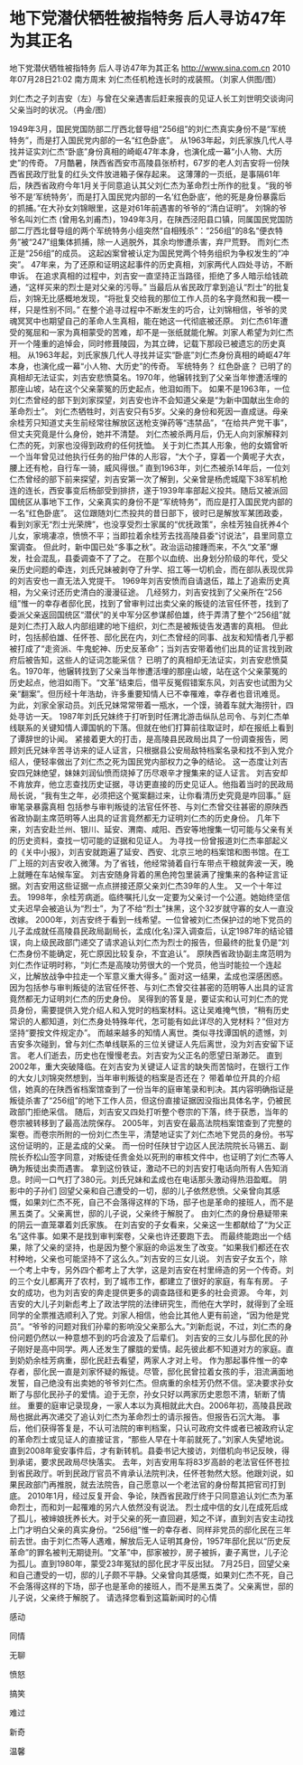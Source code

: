 # 地下党潜伏牺牲被指特务 后人寻访47年为其正名

地下党潜伏牺牲被指特务 后人寻访47年为其正名
http://www.sina.com.cn  2010年07月28日21:02  南方周末
刘仁杰任机枪连长时的戎装照。（刘家人供图/图）

刘仁杰之子刘吉安（左）与曾在父亲遇害后赶来报丧的见证人长工刘世明交谈询问父亲当时的状况。（冉金/图）

1949年3月，国民党国防部二厅西北督导组“256组”的刘仁杰真实身份不是“军统特务”，而是打入国民党内部的一名“红色卧底”。
从1963年起，刘氏家族几代人寻找并证实刘仁杰“卧底”身份真相的崎岖47年本身，也演化成一幕“小人物、大历史”的传奇。
7月酷暑，陕西省西安市高陵县张桥村，67岁的老人刘吉安将一份陕西省民政厅批复的红头文件放进箱子保存起来。
这薄薄的一页纸，是事隔61年后，陕西省政府今年1月关于同意追认其父刘仁杰为革命烈士所作的批复。“我的爷爷不是‘军统特务’，而是打入国民党内部的一名‘红色卧底’，他的死是身份暴露后的抓捕。”在大孙女刘锦眼里，这是对61年前遇害的爷爷的“清白证明”。
刘锦的爷爷名叫刘仁杰 (曾用名刘甫杰)，1949年3月，在陕西泾阳县口镇，同属国民党国防部二厅西北督导组的两个军统特务小组突然“自相残杀”：“256组”的8名“便衣特务”被“247”组集体抓捕，除一人逃脱外，其余均惨遭杀害，弃尸荒野。
而刘仁杰正是“256组”的成员。
这起凶案曾被认定为国民党两个特务组织为争权发生的“冲突”。
47年来，为了还原和证明这起事件的历史真相，刘家两代人四处寻访，不断申诉。
在追求真相的过程中，刘吉安一直坚持正当路径，拒绝了多人暗示给钱疏通，“这样买来的烈士是对父亲的污辱。”
当最后从省民政厅拿到追认“烈士”的批复后，刘锦无比感概地发现，“将批复交给我的那位工作人员的名字竟然和我一模一样，只是性别不同。”
在整个追寻过程中不断发生的巧合，让刘锦相信，爷爷的灵魂冥冥中也期望自己的革命人生真相，能在她这一代彻底被还原。
刘仁杰61年遭受的冤屈和一家为真相蒙受的苦难，却不是一张纸就能化解。刘家人希望为刘仁杰开一个隆重的追悼会，同时修葺陵园，为其立碑，记载下那段已被遗忘的历史真相。
从1963年起，刘氏家族几代人寻找并证实“卧底”刘仁杰身份真相的崎岖47年本身，也演化成一幕“小人物、大历史”的传奇。
军统特务？ 红色卧底？
已明了的真相却无法证实，刘吉安悲愤莫名。1970年，他辗转找到了父亲当年惨遭活埋的那座山坡，站在这个父亲蒙冤的历史起点，他泪如雨下。
如果不是1963年，一位刘仁杰曾经的部下到刘家探望，刘吉安也许不会知道父亲是“为新中国献出生命的革命烈士”。
刘仁杰牺牲时，刘吉安只有5岁。父亲的身份和死因一直成谜。母亲余桂芳只知道丈夫生前经常往解放区送枪支弹药等“违禁品”，“在给共产党干事”，但丈夫究竟是什么身份，她并不清楚。
刘仁杰被杀两月后，仍无人向刘家解释刘仁杰的死，刘家也没得到政府的任何抚恤。
关于刘仁杰其人形象，他的女婿曾听一个当年曾见过他执行任务的抬尸体的人形容，“大个子，穿着一个黄呢子大衣，腰上还有枪，自行车一骑，威风得很。”
直到1963年，刘仁杰被杀14年后，一位刘仁杰曾经的部下前来探望，刘吉安第一次了解到，父亲曾是杨虎城麾下38军机枪连的连长，西安事变后杨部受到排挤，遂于1939年率部起义投共。随后又被派回国统区从事地下工作，父亲真实的身份不是“军统特务”，而应是打入国民党内部的一名“红色卧底”。
这位跟随刘仁杰投共的昔日部下，彼时已是解放军某团政委，看到刘家无“烈士光荣牌”，也没享受烈士家属的“优抚政策”，余桂芳独自抚养4个儿女，家境凄凉，愤愤不平；当即拉着余桂芳去找高陵县委“讨说法”，县里同意立案调查。
但此时，新中国已处“多事之秋”。政治运动接踵而来，不久“文革”爆发，社会混乱，县委调查不了了之。
在那个以血统、出身划分阶级的年代，受父亲历史问题的牵连，刘氏兄妹被剥夺了升学、招工等一切机会，而在部队表现优异的刘吉安也一直无法入党提干。
1969年刘吉安愤而自请退伍，踏上了追索历史真相，为父亲讨还历史清白的漫漫征途。
几经努力，刘吉安找到了父亲所在“256组”惟一的幸存者邸化民，找到了曾审判过出卖父亲的叛徒的法官任怀苍，找到了委派父亲返回国统区“潜伏”的关中军分区参谋郝伯雄，终于弄清了整个“256组”就是刘仁杰打入敌人内部组建的地下组织，刘仁杰是被叛徒告发遇害的真相。
但此时，包括郝伯雄、任怀苍、邸化民在内，刘仁杰曾经的同事、战友和知情者几乎都被打成了“走资派、牛鬼蛇神、历史反革命”；当刘吉安带着他们出具的证言找到政府后被告知，这些人的证词怎能采信？
已明了的真相却无法证实，刘吉安悲愤莫名。1970年，他辗转找到了父亲当年惨遭活埋的那座山坡，站在这个父亲蒙冤的历史起点，他泪如雨下。“文革”结束后，借平反冤假错案东风，刘吉安也试图为父亲“翻案”。但历经十年浩劫，许多重要知情人已不幸罹难，幸存者也音讯难觅。
为此，刘家全家动员。刘氏兄妹常常带着一瓶水，一个馍，骑着车就大海捞针，四处寻访一天。
1987年刘氏兄妹终于打听到时任渭北游击纵队总司令、与刘仁杰单线联系的关键知情人谭国帆的下落。但就在他们打算前往取证时，却在报纸上看到了谭辞世的讣闻。
紧接着更大的打击，是高陵县民政局出具了一份调查报告，罔顾刘氏兄妹辛苦寻访来的证人证言，只根据县公安局敌特档案名录和找不到入党介绍人，便轻率做出了刘仁杰之死为国民党内部权力之争的结论。
这一态度让刘吉安四兄妹绝望，妹妹刘润仙愤而烧掉了历尽艰辛才搜集来的证人证言。
刘吉安却不肯放弃，他立志查找历史证据，寻访更直接的历史见证人。他指着当时的民政局局长说，“我有生之年，必须把这个冤案翻过来，让你看清历史究竟是咋回事。”
庭审笔录暴露真相
包括参与审判叛徒的法官任怀苍、与刘仁杰曾交往甚密的原陕西省政协副主席范明等人出具的证言竟然都无力证明刘仁杰的历史身份。
几年下来，刘吉安赴兰州、银川、延安、渭南、咸阳、西安等地搜集一切可能与父亲有关的历史资料，查找一切可能的证据和见证人。
为寻找一份曾报道刘仁杰率部起义的《关中小报》，刘吉安就跑遍了延安、西安、北京三地的档案馆和图书馆。在工厂上班的刘吉安收入微薄。为了省钱，他经常骑着自行车带点干粮就奔波一天，晚上就睡在车站候车室。
刘吉安随身背着的黑色挎包里装满了搜集来的各种证言证据。刘吉安用这些证据一点点拼接还原父亲刘仁杰39年的人生。
又一个十年过去。
1998年，余桂芳病逝。临终嘱托儿女一定要为父亲讨一个公道。她始终坚信丈夫迟早会被追认为“烈士”，为了不给“烈士”抹黑，这个32岁就守寡的女人一直没改嫁。
2000年，刘吉安终于看到一线希望。一位曾被刘仁杰保护过的地下党员的儿子孟成就任高陵县民政局副局长，孟成(化名)深入调查后，认定1987年的结论错误，向上级民政部门递交了请求追认刘仁杰为烈士的报告，但最终的批复仍是“刘仁杰身份不能确定，死亡原因比较复杂，不宜追认”。
原陕西省政协副主席范明为刘仁杰作证明时称，“刘仁杰是高陵功劳很大的一个党员，他当时能拉一个连起义，比解放战争中拉走一个军意义重大得多。”
面对这一结果，孟成也深感困惑。因为包括参与审判叛徒的法官任怀苍、与刘仁杰曾交往甚密的范明等人出具的证言竟然都无力证明刘仁杰的历史身份。
吴得到的答复是，要证实和认可刘仁杰的党员身份，需要提供入党介绍人和入党时的档案材料。这让吴难掩气愤，“稍有历史常识的人都知道，刘仁杰身处特殊年代，怎可能有如此详尽的入党材料？”但对方坚持“要按文件规定办”。
而越来越多的知情人离世。类似寻找谭国帆的遗憾，刘吉安多次碰到，曾与刘仁杰单线联系的三位关键证人先后离世，没为刘吉安留下证言。
老人们逝去，历史也在慢慢老去。刘吉安为父正名的愿望日渐渺茫。
直到2002年，重大突破降临。在刘吉安为关键证人证言的缺失而苦恼时，在银行工作的大女儿刘锦突然想到，当年审判叛徒的档案是否还在？
带着单位开具的介绍信，她真的在陕西省档案馆查到了一份当年的庭审笔录和判决。其内容明确指证是叛徒杀害了“256组”的地下工作人员，但这份直接证据因没指出具体名字，仍被民政部门拒绝采信。
随后，刘吉安又四处打听整个卷宗的下落，终于获悉，当年的卷宗被转移到了最高法院保存。
2005年，刘吉安在最高法院档案馆查到了完整的案卷。而卷宗所附的一份刘仁杰生平，清楚地证实了刘仁杰地下党员的身份。书写这份证明的，正是孟成的父亲。
而一份时任陕甘宁边区人民法院院长马锡五、副院长乔松山签字同意，对叛徒任贵金处以死刑的审核文件中，也证明了刘仁杰等人确为叛徒出卖而遇害。
拿到这份铁证，激动不已的刘吉安打电话向所有人告知消息。时间一口气打了380元。刘氏兄妹和孟成也在电话那头激动得热泪盈眶。
阴影中的子孙们
回望父亲和自己遭受的一切，邸的儿子依然悲愤。父亲曾向其感慨，如果刘仁杰不死，自己不会落得这样的下场，邸子也是革命的接班人，而不是黑五类了。父亲离世，邸的儿子说，父亲终于解脱了。
由刘仁杰的身份悬疑带来的阴云一直笼罩着刘氏家族。
在刘吉安的子女看来，父亲这一生都献给了“为父正名”这件事。如果不是找到审判案卷，父亲也许还要跑下去。
而最终能跑出一个结果，除了父亲的坚持，也是因为整个家庭的命运发生了改变。“如果我们都还在农村种地，父亲也可能坚持不了这么久。”刘吉安的三女儿说。
刘吉安子女五个，除一个考上中专，另外四个都考上了大学，这是刘吉安在村里缔造的另一个传奇。刘的三个女儿都离开了农村，到了城市工作，都建立了很好的家庭，有车有房。
子女的成功，也为刘吉安的奔走提供更多的调查路径和更多的社会资源。
今年，刘吉安的大儿子刘新彪考上了政法学院的法律研究生，而他在大学时，就得到了全班同学的全票推选顺利入了党。刘家人相信，他会比其他人更有前途，“因为他是党员”。“爷爷的问题对我们孙辈的影响没父亲那么大。”刘新彪说，不过，刘仁杰的身份问题仍然以一种意想不到的巧合波及了后辈们。
刘吉安的三女儿与邸化民的孙子刚好是高中同学。两人还发生了朦胧的爱情。起先彼此都不知道对方的家庭。直到奶奶余桂芳病重，邸化民赶去看望，两家人才对上号。
作为那起事件惟一的幸存者，邸化民一直是刘家怀疑的叛徒。尽管，邸化民曾拉着女孩的手，泪流满面地发誓，自己绝没有出卖她的爷爷刘仁杰。但病重的余桂芳仍然不信。坚决要求孙女断了与邸化民孙子的爱情。迫于无奈，孙女只好以两家历史恩怨不清，斩断了情丝。
重要的庭审记录现身，一家人本以为真相就此大白。2006年初，高陵县民政局也据此再次递交了追认刘仁杰为革命烈士的请示报告。但报告石沉大海。
事后，他们获得答复是，不认可法院的审判档案，只认可政府文件或者已被政府认定的革命烈士或见证人的直接证言，“那些人早在十年前就死了。”刘家人失望地说。
直到2008年瓮安事件后，才有新转机。县委书记大接访，刘借机向书记反映，得到承诺，要求民政局尽快落实。
去年，刘吉安用车将83岁高龄的老法官任怀苍拉到省民政厅。听到民政厅官员不肯承认法院判决，任怀苍勃然大怒。他跟刘说，如果民政部门再推脱，就去法院告，自己愿意以一个老法官的身份帮其把官司打到底。
2010年1月，经过反复开会、争论，陕西省民政厅终于只同意追认刘仁杰为革命烈士，而和刘一起罹难的另六人依然没有说法。
烈士成中信的女儿在成死后成了孤儿，被婶娘抚养长大。对于父亲的死一直回避，知之不详，直到刘吉安主动找上门才明白父亲的真实身份。“256组”惟一的幸存者、同样非党员的邸化民在三年前去世。由于刘仁杰等人遇难，解放后无人证明其身份，1957年邸化民以“历史反革命”的罪名被判无期徒刑。“文革”中，邸家被抄，房子被拆，妻子离世，儿子沦为孤儿。直到1980年，蒙受23年冤狱的邸化民才平反出狱。
7月25日，回望父亲和自己遭受的一切，邸的儿子颇不平静。父亲曾向其感慨，如果刘仁杰不死，自己不会落得这样的下场，邸子也是革命的接班人，而不是黑五类了。父亲离世，邸的儿子说，父亲终于解脱了。
请选择您看到这篇新闻时的心情

感动

同情

无聊

愤怒

搞笑

难过

新奇

温馨

